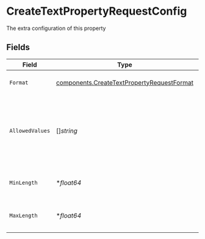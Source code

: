 # CreateTextPropertyRequestConfig

The extra configuration of this property


## Fields

| Field                                                                                                    | Type                                                                                                     | Required                                                                                                 | Description                                                                                              | Example                                                                                                  |
| -------------------------------------------------------------------------------------------------------- | -------------------------------------------------------------------------------------------------------- | -------------------------------------------------------------------------------------------------------- | -------------------------------------------------------------------------------------------------------- | -------------------------------------------------------------------------------------------------------- |
| `Format`                                                                                                 | [components.CreateTextPropertyRequestFormat](../../models/components/createtextpropertyrequestformat.md) | :heavy_check_mark:                                                                                       | The format of the property                                                                               |                                                                                                          |
| `AllowedValues`                                                                                          | []*string*                                                                                               | :heavy_check_mark:                                                                                       | An array that represents what options the property value is allowed to be                                | [<br/>"value1",<br/>"value2"<br/>]                                                                       |
| `MinLength`                                                                                              | **float64*                                                                                               | :heavy_minus_sign:                                                                                       | The minimum characters allowed                                                                           | 0                                                                                                        |
| `MaxLength`                                                                                              | **float64*                                                                                               | :heavy_minus_sign:                                                                                       | The maximum characters allowed                                                                           | 100                                                                                                      |